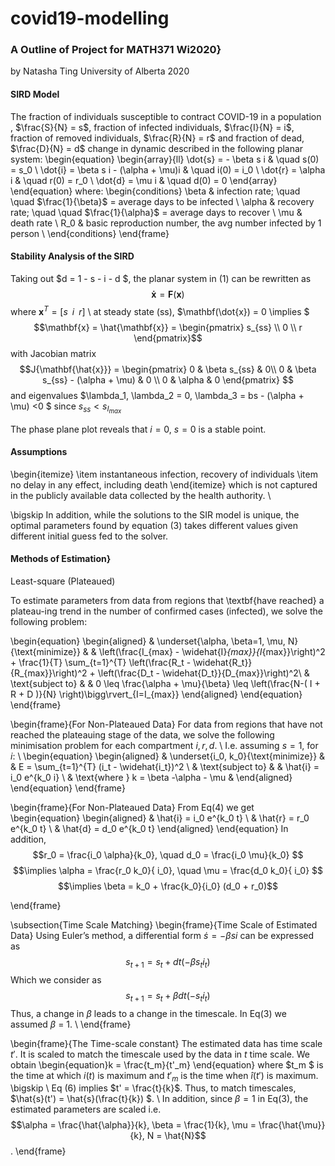 # covid19-modelling

### A Outline of Project for MATH371 Wi2020}

by Natasha Ting
University of Alberta 2020

#### SIRD Model
The fraction of individuals susceptible to contract COVID-19 in a population , $\frac{S}{N} = s$, fraction of infected individuals, $\frac{I}{N} = i$, fraction of removed individuals, $\frac{R}{N} = r$ and fraction of dead, $\frac{D}{N} = d$ change in dynamic described in the following planar system: 
\begin{equation}
       \begin{array}{ll}
      \dot{s} = - \beta s i  & \quad s(0) = s_0 \\
       \dot{i} = \beta s i - (\alpha + \mu)i & \quad i(0) = i_0 \\
       \dot{r} = \alpha i  & \quad r(0) = r_0 \\ 
       \dot{d} = \mu i & \quad d(0) = 0 
        \end{array}
\end{equation}
where:
\begin{conditions}
\beta & infection rate; \quad \quad $\frac{1}{\beta}$ = average days to be infected \\
\alpha & recovery rate; \quad \quad $\frac{1}{\alpha}$ = average days to recover \\
\mu & death rate \\
R_0 & basic reproduction number, the avg number infected by 1 person \\
\end{conditions}
\end{frame}

#### Stability Analysis of the SIRD
Taking out $d = 1 - s - i - d $, the planar system in (1) can be rewritten as $$\mathbf{\dot{x}} = \mathbf{F}(\mathbf{x})$$ 
where $\mathbf{x}^{T} = [s \;\;i\;\; r]$ \\
	at steady state (ss), $\mathbf(\dot{x}) = 0 \implies $ $$\mathbf{x} = \hat{\mathbf{x}} = \begin{pmatrix} s_{ss} \\ 0 \\ r \end{pmatrix}$$ 
	with Jacobian matrix $$J{\mathbf{\hat{x}}} = \begin{pmatrix} 0 & \beta s_{ss} & 0\\ 0 & \beta s_{ss} - (\alpha + \mu) & 0 \\ 0 & \alpha & 0  \end{pmatrix} $$ and eigenvalues $\lambda_1, \lambda_2 = 0, \lambda_3 = bs - (\alpha + \mu) <0 $ since $s_{ss} < s_{I_{max}}$
	
The phase plane plot reveals that $i = 0$, $s = 0$ is a stable point. 

#### Assumptions
\begin{itemize}
	\item instantaneous infection, recovery of individuals
	\item no delay in any effect, including death
\end{itemize}
which is not captured in the publicly available data collected by the health authority. \\

\bigskip 
In addition, while the solutions to the SIR model is unique, the optimal parameters found by equation (3) takes different values given different initial guess fed to the solver. 


#### Methods of Estimation}
Least-square (Plateaued)

To estimate parameters from data from regions that \textbf{have reached} a plateau-ing trend in the number of confirmed cases (infected), we solve the following problem: 

\begin{equation}
\begin{aligned}
& \underset{\alpha, \beta=1, \mu, N}{\text{minimize}} & &  \left(\frac{I_{max} - \widehat{I}_{max}}{I_{max}}\right)^2 + \frac{1}{T} \sum_{t=1}^{T} \left(\frac{R_t - \widehat{R_t}}{R_{max}}\right)^2 + \left(\frac{D_t - \widehat{D_t}}{D_{max}}\right)^2\\
& \text{subject to}
& & 0 \leq \frac{\alpha + \mu}{\beta} \leq \left(\frac{N-( I + R + D )}{N} \right)\bigg\rvert_{I=I_{max}}
 \end{aligned}
\end{equation}
\end{frame}

\begin{frame}{For Non-Plateaued Data}
For data from regions that have not reached the plateauing stage of the data, we solve the following minimisation problem for each compartment $i, r, d$. \\ 
I.e. assuming $s = 1$, for $i$: \\
\begin{equation}
\begin{aligned}
& \underset{i_0, k_0}{\text{minimize}} & &  E = \sum_{t=1}^{T} (i_t - \widehat{i_t})^2 \\
& \text{subject to}
& & \hat{i} = i_0 e^{k_0 i} \\
& \text{where } k = \beta -\alpha - \mu &
 \end{aligned}
\end{equation}
\end{frame}


\begin{frame}{For Non-Plateaued Data}
From Eq(4) we get
\begin{equation}
\begin{aligned}
& \hat{i} = i_0 e^{k_0 t} \\
& \hat{r} = r_0 e^{k_0 t} \\
& \hat{d} = d_0 e^{k_0 t} 
 \end{aligned}
\end{equation}
In addition, $$r_0 = \frac{i_0 \alpha}{k_0}, \quad d_0 = \frac{i_0 \mu}{k_0} $$
$$\implies \alpha = \frac{r_0 k_0}{ i_0}, \quad \mu = \frac{d_0 k_0}{ i_0} $$
$$\implies \beta = k_0 + \frac{k_0}{i_0} (d_0 + r_0)$$

\end{frame}


\subsection{Time Scale Matching}
\begin{frame}{Time Scale of Estimated Data}
Using Euler’s method, a differential form $\dot{s}=-\beta si$ can be expressed as
	$$s_{t+1} = s_t + dt (-\beta s_t i_t)$$
Which we consider as 
	$$s_{t+1} = s_t + \beta dt (- s_t i_t)$$
Thus, a change in $\beta$ leads to a change in the timescale. In Eq(3) we assumed $\beta$ = 1. \\
\end{frame}

\begin{frame}{The Time-scale constant}
The estimated data has time scale $t'$. It is scaled to match the timescale used by the data in $t$ time scale. We obtain 
\begin{equation}k = \frac{t_m}{t'_m} \end{equation} 
where $t_m $ is the time at which $i(t)$ is maximum and  $t'_m$ is the time when $\hat{i}(t')$ is maximum. 
\bigskip
\\
Eq (6) implies $t' = \frac{t}{k}$. Thus, to match timescales, $\hat{s}(t') = \hat{s}(\frac{t}{k}) $. \\ 
In addition, since $\beta = 1$ in Eq(3), the estimated parameters are scaled i.e. 
$$\alpha = \frac{\hat{\alpha}}{k}, \beta = \frac{1}{k}, \mu = \frac{\hat{\mu}}{k}, N = \hat{N}$$.
\end{frame}


